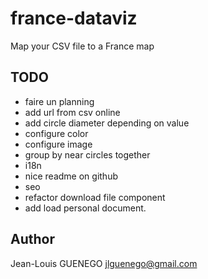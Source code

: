 # france-dataviz
Map your CSV file to a France map

## TODO

- faire un planning
- add url from csv online
- add circle diameter depending on value
- configure color
- configure image
- group by near circles together
- i18n
- nice readme on github
- seo
- refactor download file component
- add load personal document.

## Author

Jean-Louis GUENEGO <jlguenego@gmail.com>
